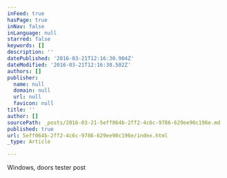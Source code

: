 ```yaml
---
inFeed: true
hasPage: true
inNav: false
inLanguage: null
starred: false
keywords: []
description: ''
datePublished: '2016-03-21T12:16:30.904Z'
dateModified: '2016-03-21T12:16:30.502Z'
authors: []
publisher:
  name: null
  domain: null
  url: null
  favicon: null
title: ''
author: []
sourcePath: _posts/2016-03-21-5eff064b-2ff2-4c6c-9786-629ee90c196e.md
published: true
url: 5eff064b-2ff2-4c6c-9786-629ee90c196e/index.html
_type: Article

---
```

Windows, doors tester post